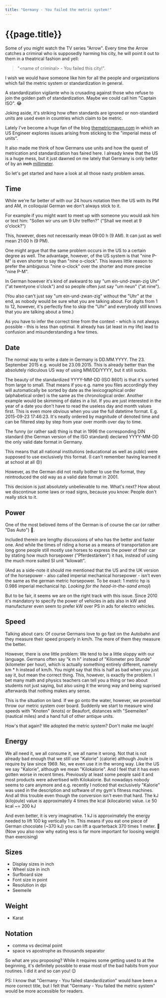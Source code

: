 ```yaml
---
title: "Germany - You failed the metric system!"
---
```


# {{page.title}}

Some of you might watch the TV series "Arrow".
Every time the Arrow catches a criminal who is supposedly harming
his city, he will point it out to them in a theatrical fashion and yell:

> "&lt;name of criminal&gt; - You failed this city!".

I wish we would have someone like him for all the people and organizations
which fail the metric system or standardization in general.

A standardization vigilante who is crusading against those
who refuse to join the golden path of standardization.
Maybe we could call him "Captain ISO". 😂

Joking aside, it's striking how often standards
are ignored or non-standard units are used even in countries
which claim to be metric.

Lately I've become a huge fan of the blog
[themetricmaven.com](http://themetricmaven.com)
in which an US Engineer explores issues arising
from sticking to the "imperial mess of units".

It also made me think of how Germans use units and how the quest of
metrication and standardization has faired here.
I already knew that the US is a huge mess,
but it just dawned on me lately that Germany is only better of
by an <del>inch</del> <ins>millimeter</ins>.

So let's get started and have a look at all those nasty problem areas.


## Time

While we're far better of with our 24 hours notation then the US
with its PM and AM, in colloquial German we don't always stick to it.

For example if you might want to meet up with someone
you would ask him or text him: "Sollen wir uns um 9 Uhr treffen?"
("Shall we meet at 9 o'clock?")

This, however, does not necessarily mean 09:00 h (9 AM).
It can just as well mean 21:00 h (9 PM).

One might argue that the same problem occurs in the US
to a certain degree as well.
The advantage, however, of the US system is that "nine P-M" is even shorter
to say than "nine o-clock".
This leaves little reason to prefer the ambiguous "nine o-clock"
over the shorter and more precise "nine P-M".

In German however it's kind of awkward to say
"um ein-und-zwan-zig Uhr" ("at twentyone o'clock")
and so people often just say "um neun" ("at nine").

(You also can't just say "um ein-und-zwan-zig"
without the "Uhr" at the end,
as nobody would be sure what you are talking about.
For digits from 1 to 12, however, it's perfectly fine to skip the "Uhr"
and everybody still knows that you are talking about a time.)

As you have to infer the correct time from the context -
which is not always possible - this is less than optimal.
It already has (at least in my life) lead to confusion
and misunderstanding a few times.


## Date

The normal way to write a date in Germany is DD.MM.YYYY.
The 23. September 2015 e.g. would be 23.09.2015.
This is already better than the absolutely ridiculous US way
of using MM/DD/YYYY, but it still sucks.

The beauty of the standardized YYYY-MM-DD (ISO 8601) is
that it's sorted from large to small.
That means if you e.g. name you files accordingly they will automatically
be sorted by date as the lexicographical order (alphabetical order)
is the same as the chronological order.
Another example would be skimming of dates in a list.
If you are just interested in the year of a date you don't have to
read the useless day and month values first.
This is even more obvious when you use the full datetime format.
E.g. 2015-09-23 17:46:23.
It's neatly ordered by magnitude of denoted time
and can be filtered step by step from year over month over day to time.

The funny (or rather sad) thing is that in 1996 the corresponding
DIN standard (the German version of the ISO standard)
declared YYYY-MM-DD the only valid date format in Germany.

This means that all national institutions (educational as well as publc)
were supposed to use exclusively this format.
(I can't remember having learned it at school at all 😡)

However, as the German did not really bother to use the format, they
reintroduced the old way as a valid date format in 2001.

This decision is just absolutely unbelievable to me.
What's next? How about we discontinue some laws or road signs,
because you know: People don't really stick to it.


## Power

One of the most beloved items of the German is of course the car
(or rather "Das Auto") 🚙.

Included therein are lengthy discussions of
who has the better and faster one.
And while the times of riding a horse as a means of transportation
are long gone people still mostly use horses to express the
power of their car by stating how much horsepower ("Pferdestärken")
it has, instead of using the much more suited SI unit "kilowatt".

(And as a side-note it should me mentioned that the US and the UK version
of the horsepower - also called imperial mechanical horsepower -
isn't even the same as the german metric horsepower.
To be exact: 1 metric hp is 0.986 imperial mechanical hp.
*Looking for the head-in-the-sand emoji*)

But to be fair, it seems we are on the right track with this issue.
Since 2010 it's mandatory to specify the power of vehicles in ads
also in kW and manufacturer even seem to prefer kW over PS in ads for
electro vehicles.


## Speed

Talking about cars:
Of course Germans love to go fast on the Autobahn
and they measure their speed properly in km/h.
The more of them they measure the better.

However, there is one little problem:
We tend to be a little sloppy with our language.
Germans often say "k m h" instead of
"Kilometer pro Stunde" (kilometer per hour),
which is actually something entirely different,
namely km * h instead of km/h.
You might say that this is half as bad when you just say it,
but mean the correct thing.
This, however, is exactly the problem.
I bet many math and physics teachers can tell you a thing or two about
students not just saying, but also using it the wrong way
and being suprised afterwards that nothing makes any sense.


This is the situation on land.
If we go onto the water, however,
we proverbial throw our metric system over board.
Suddenly we start to measure wind speeds with "Knoten" (knots) or Beaufort,
distances with "Seemeilen" (nautical miles)
and a hand full of other antique units.

How's that again?
We adopted the metric system?
Don't make me laugh!


## Energy

We all need it, we all consume it, we all name it wrong.
Not that is not already bad enough that we still use "Kalorie" (calorie)
although Joule is require by law since 1969.
No, we even use it in the wrong way. Like the US we say "Kalorie",
although we mean "Kilokalorie".
And I feel that it has even gotten worse in recent times.
Previously at least some people said it
and most products were advertised with Kilokalorie.
But nowadays nobody seems to care anymore and e.g. recently I noticed that
exclusively "Kalorie" was used in the description
and software of my gym's fitness machines.
And all this trouble even though the conversion isn't even that hard.
The kJ (kilojoule) value is approximately 4 times the kcal (kilocalorie) value.
i.e 50 kcal ~= 200 kJ

And even better, it is very imaginative.
1 kJ is approximately the energy needed to lift 100 kg vertically 1 m.
This means if you eat one piece of German chocolate (~370 kJ) you
can lift a quarterback 370 times 1 meter. 💪
(Now you also now why eating less is far more important
for loosing weight than exercising)


## Sizes

- Display sizes in inch
- Wheel size in inch
- Surfboard size
- Font size in point
- Resolution in dpi
- Seemeile


## Weight

- Karat


## Notation

- comma vs decimal point
- space vs apostrophe as thousands separator


So what are you proposing?
While it requires some getting used to at the beginning,
it's definitely possible to erase most of the
bad habits from your routines.
I did it and so can you! 😉


PS: I know that "Germany - You failed standardization" would have been a
more correct title, but I felt that
"Germany - You failed the metric system"
would be more accessible for readers.
